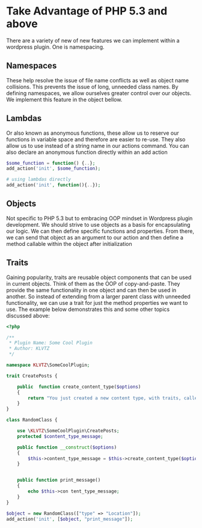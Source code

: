 Take Advantage of PHP 5.3 and above
===================================
There are a variety of new of new features we can implement within a wordpress
plugin. One is namespacing.

Namespaces
----------
These help resolve the issue of file name conflicts as well as object name
collisions. This prevents the issue of long, unneeded class names. By defining
namespaces, we allow ourselves greater control over our objects. We implement
this feature in the object bellow.

Lambdas
-------
Or also known as anonymous functions, these allow us to reserve our functions in
variable space and therefore are easier to re-use. They also allow us to use
instead of a string name in our actions command. You can also declare an
anonymous function directly within an add action

```php
$some_function = function() {..};
add_action('init', $some_function);

# using lambdas directly
add_action('init', function(){..});
```

Objects
-------
Not specific to PHP 5.3 but to embracing OOP mindset in Wordpress plugin
development. We should strive to use objects as a basis for encapsulating our
logic. We can then define specific functions and properties. From there, we can
send that object as an argument to our action and then define a method callable
within the object after initialization

Traits
------
Gaining popularity, traits are reusable object components that can be used in
current objects. Think of them as the OOP of copy-and-paste. They provide the
same functionality in one object and can then be used in another. So instead of
extending from a larger parent class with unneeded functionality, we can use a
trait for just the method properties we want to use. The example below
demonstrates this and some other topics discussed above:

```php
<?php

/**
 * Plugin Name: Some Cool Plugin
 * Author: KLVTZ
 */

namespace KLVTZ\SomeCoolPlugin;

trait CreatePosts {

	public  function create_content_type($options)
	{
		return "You just created a new content type, with traits, called " . $options["type"];
	}
}

class RandomClass {

	use \KLVTZ\SomeCoolPlugin\CreatePosts; 
	protected $content_type_message;

	public function __construct($options)
	{
		$this->content_type_message = $this->create_content_type($options);
	}


	public function print_message()
	{
		echo $this->con tent_type_message;
	}
}

$object = new RandomClass(["type" => "Location"]);
add_action('init', [$object, "print_message"]);
```
